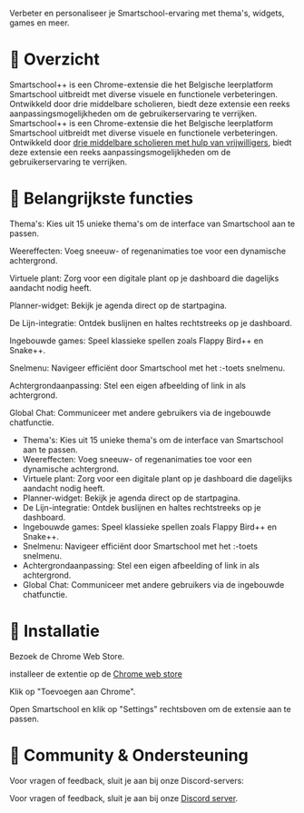 Verbeter en personaliseer je Smartschool-ervaring met thema's, widgets, games en meer.

# 📌 Overzicht
Smartschool++ is een Chrome-extensie die het Belgische leerplatform Smartschool uitbreidt met diverse visuele en functionele verbeteringen. Ontwikkeld door drie middelbare scholieren, biedt deze extensie een reeks aanpassingsmogelijkheden om de gebruikerservaring te verrijken.​
Smartschool++ is een Chrome-extensie die het Belgische leerplatform Smartschool uitbreidt met diverse visuele en functionele verbeteringen. Ontwikkeld door [drie middelbare scholieren met hulp van vrijwilligers](https://github.com/sprksoft/smpp/graphs/contributors), biedt deze extensie een reeks aanpassingsmogelijkheden om de gebruikerservaring te verrijken.​

# 🎯 Belangrijkste functies
Thema's: Kies uit 15 unieke thema's om de interface van Smartschool aan te passen.

Weereffecten: Voeg sneeuw- of regenanimaties toe voor een dynamische achtergrond.

Virtuele plant: Zorg voor een digitale plant op je dashboard die dagelijks aandacht nodig heeft.

Planner-widget: Bekijk je agenda direct op de startpagina.

De Lijn-integratie: Ontdek buslijnen en haltes rechtstreeks op je dashboard.

Ingebouwde games: Speel klassieke spellen zoals Flappy Bird++ en Snake++.

Snelmenu: Navigeer efficiënt door Smartschool met het :-toets snelmenu.

Achtergrondaanpassing: Stel een eigen afbeelding of link in als achtergrond.

Global Chat: Communiceer met andere gebruikers via de ingebouwde chatfunctie.​
- Thema's: Kies uit 15 unieke thema's om de interface van Smartschool aan te passen.
- Weereffecten: Voeg sneeuw- of regenanimaties toe voor een dynamische achtergrond.
- Virtuele plant: Zorg voor een digitale plant op je dashboard die dagelijks aandacht nodig heeft.
- Planner-widget: Bekijk je agenda direct op de startpagina.
- De Lijn-integratie: Ontdek buslijnen en haltes rechtstreeks op je dashboard.
- Ingebouwde games: Speel klassieke spellen zoals Flappy Bird++ en Snake++.
- Snelmenu: Navigeer efficiënt door Smartschool met het :-toets snelmenu.
- Achtergrondaanpassing: Stel een eigen afbeelding of link in als achtergrond.
- Global Chat: Communiceer met andere gebruikers via de ingebouwde chatfunctie.​

# 🚀 Installatie
Bezoek de Chrome Web Store.

installeer de extentie op de [Chrome web store](https://chromewebstore.google.com/detail/bdhficnphioomdjhdfbhdepjgggekodf)

Klik op "Toevoegen aan Chrome".

Open Smartschool en klik op "Settings" rechtsboven om de extensie aan te passen.​

# 👥 Community & Ondersteuning
Voor vragen of feedback, sluit je aan bij onze Discord-servers:​

Voor vragen of feedback, sluit je aan bij onze [Discord server](https://discord.gg/A77xPC9qdW
).
